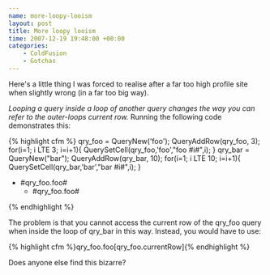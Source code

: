 ```yaml
--- 
name: more-loopy-looism
layout: post
title: More loopy looism
time: 2007-12-19 19:48:00 +00:00
categories:
    - ColdFusion
    - Gotchas
---
```

Here's a little thing I was forced to realise after a far too high profile site when slightly wrong (in a far too big way).<!--more-->

*Looping a query inside a loop of another query changes the way you can refer to the outer-loops current row.* Running the following code demonstrates this:

{% highlight cfm %}<cfscript>
	qry_foo = QueryNew('foo');
	QueryAddRow(qry_foo, 3);
	for(i=1; i LTE 3; i=i+1){
		QuerySetCell(qry_foo,'foo',"foo #i#",i);
	}
	qry_bar = QueryNew("bar");
	QueryAddRow(qry_bar, 10);
	for(i=1; i LTE 10; i=i+1){
		QuerySetCell(qry_bar,'bar',"bar #i#",i);
	}
</cfscript>
<cfoutput>
	<ul>
		<cfloop query="qry_foo">
			<li>#qry_foo.foo#
				<ul>
					<cfloop query="qry_bar">
						 <li>#qry_foo.foo#</li>
					</cfloop>
				</ul>
			</li>
		</cfloop>
	</ul>
</cfoutput>{% endhighlight %}

The problem is that you cannot access the current row of the qry_foo query when inside the loop of qry_bar in this way. Instead, you would have to use:

{% highlight cfm %}qry_foo.foo[qry_foo.currentRow]{% endhighlight %}

Does anyone else find this bizarre?
